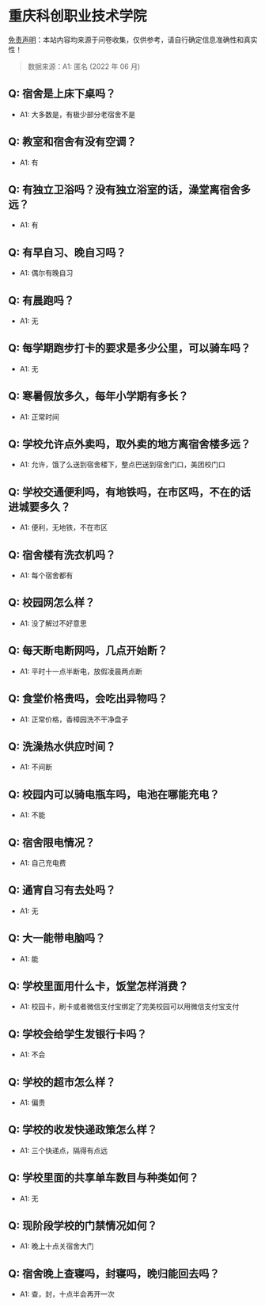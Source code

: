 # 重庆科创职业技术学院

[免责声明](https://colleges.chat/#_3)：本站内容均来源于问卷收集，仅供参考，请自行确定信息准确性和真实性！

> 数据来源：A1: 匿名 (2022 年 06 月)

## Q: 宿舍是上床下桌吗？

- A1: 大多数是，有极少部分老宿舍不是

## Q: 教室和宿舍有没有空调？

- A1: 有

## Q: 有独立卫浴吗？没有独立浴室的话，澡堂离宿舍多远？

- A1: 有

## Q: 有早自习、晚自习吗？

- A1: 偶尔有晚自习

## Q: 有晨跑吗？

- A1: 无

## Q: 每学期跑步打卡的要求是多少公里，可以骑车吗？

- A1: 无

## Q: 寒暑假放多久，每年小学期有多长？

- A1: 正常时间

## Q: 学校允许点外卖吗，取外卖的地方离宿舍楼多远？

- A1: 允许，饿了么送到宿舍楼下，整点巴送到宿舍门口，美团校门口

## Q: 学校交通便利吗，有地铁吗，在市区吗，不在的话进城要多久？

- A1: 便利，无地铁，不在市区

## Q: 宿舍楼有洗衣机吗？

- A1: 每个宿舍都有

## Q: 校园网怎么样？

- A1: 没了解过不好意思

## Q: 每天断电断网吗，几点开始断？

- A1: 平时十一点半断电，放假凌晨两点断

## Q: 食堂价格贵吗，会吃出异物吗？

- A1: 正常价格，香樟园洗不干净盘子

## Q: 洗澡热水供应时间？

- A1: 不间断

## Q: 校园内可以骑电瓶车吗，电池在哪能充电？

- A1: 不能

## Q: 宿舍限电情况？

- A1: 自己充电费

## Q: 通宵自习有去处吗？

- A1: 无

## Q: 大一能带电脑吗？

- A1: 能

## Q: 学校里面用什么卡，饭堂怎样消费？

- A1: 校园卡，刷卡或者微信支付宝绑定了完美校园可以用微信支付宝支付

## Q: 学校会给学生发银行卡吗？

- A1: 不会

## Q: 学校的超市怎么样？

- A1: 偏贵

## Q: 学校的收发快递政策怎么样？

- A1: 三个快递点，隔得有点远

## Q: 学校里面的共享单车数目与种类如何？

- A1: 无

## Q: 现阶段学校的门禁情况如何？

- A1: 晚上十点关宿舍大门

## Q: 宿舍晚上查寝吗，封寝吗，晚归能回去吗？

- A1: 查，封，十点半会再开一次

